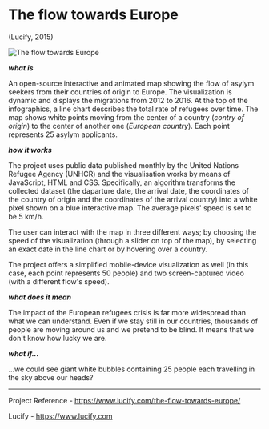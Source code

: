 # The flow towards Europe
(Lucify, 2015)

![The flow towards Europe](https://dublin.sciencegallery.com/trauma/assets/img/exhibits/the-flow-towards-europe.jpg)

***what is***

An open-source interactive and animated map showing the flow of asylym seekers from their countries of origin to Europe.
The visualization is dynamic and displays the migrations from 2012 to 2016. 
At the top of the infographics, a line chart describes the total rate of refugees over time. 
The map shows white points moving from the center of a country (*contry of origin*) to the center of another one (*European country*). 
Each point represents 25 asylym applicants.  

***how it works***

The project uses public data published monthly by the United Nations Refugee Agency (UNHCR) and the visualisation works by means of JavaScript, HTML and CSS. Specifically, an algorithm transforms the collected dataset (the daparture date, the arrival date, the coordinates of the country of origin and the coordinates of the arrival country) into a white pixel shown on a blue interactive map. The average pixels' speed is set to be 5 km/h.

The user can interact with the map in three different ways; by choosing the speed of the visualization (through a slider on top of the map), by selecting an exact date in the line chart or by hovering over a country.

The project offers a simplified mobile-device visualization as well (in this case, each point represents 50 people) and two screen-captured video (with a different flow's speed). 

***what does it mean***

The impact of the European refugees crisis is far more widespread than what we can understand.
Even if we stay still in our countries, thousands of people are moving around us and we pretend to be blind.
It means that we don't know how lucky we are.

***what if...***

...we could see giant white bubbles containing 25 people each travelling in the sky above our heads?

---

Project Reference - https://www.lucify.com/the-flow-towards-europe/

Lucify - https://www.lucify.com
